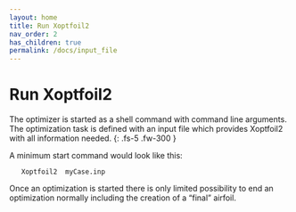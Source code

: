 ```yaml
---
layout: home
title: Run Xoptfoil2
nav_order: 2
has_children: true
permalink: /docs/input_file
---
```


# Run Xoptfoil2

The optimizer is started as a shell command with command line arguments. The optimization task is defined with an input file which provides Xoptfoil2 with all information needed. 
{: .fs-5 .fw-300 }

A minimum start command would look like this: 

```
   Xoptfoil2  myCase.inp  
```
Once an optimization is started there is only limited possibility to end an optimization normally including the creation of a “final” airfoil. 

